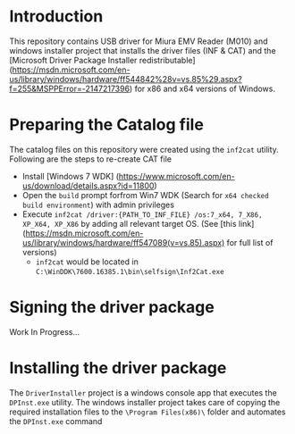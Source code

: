 # Introduction
This repository contains USB driver for Miura EMV Reader (M010) and windows installer project that installs the driver files (INF & CAT) and the [Microsoft Driver Package Installer redistributable] (https://msdn.microsoft.com/en-us/library/windows/hardware/ff544842%28v=vs.85%29.aspx?f=255&MSPPError=-2147217396) for x86 and x64 versions of Windows.

# Preparing the Catalog file
The catalog files on this repository were created using the `inf2cat` utility. Following are the steps to re-create CAT file
  * Install [Windows 7 WDK] (https://www.microsoft.com/en-us/download/details.aspx?id=11800)
  * Open the `build` prompt forfrom Win7 WDK (Search for `x64 checked build environment`) with admin privileges
  * Execute `inf2cat /driver:{PATH_TO_INF_FILE} /os:7_x64, 7_X86, XP_X64, XP_X86` by adding all relevant target OS. (See [this link] (https://msdn.microsoft.com/en-us/library/windows/hardware/ff547089(v=vs.85).aspx) for full list of versions)
    * `inf2cat` would be located in `C:\WinDDK\7600.16385.1\bin\selfsign\Inf2Cat.exe`

# Signing the driver package
Work In Progress...

# Installing the driver package
The `DriverInstaller` project is a windows console app that executes the `DPInst.exe` utility. The windows installer project takes care of copying the required installation files to the `\Program Files(x86)\` folder and automates the `DPInst.exe` command


